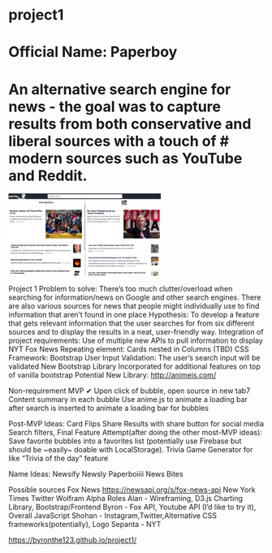 # project1
# Official Name: Paperboy
# An alternative search engine for news - the goal was to capture results from both conservative and liberal sources with a touch of # modern sources such as YouTube and Reddit.
<img src="https://github.com/A-Mallik/paperboy/blob/master/Paperboy.png?raw=true" width="300" height="162" alt="Paperboy">

Project 1
Problem to solve: There’s too much clutter/overload when searching for information/news on Google and other search engines.
There are also various sources for news that people might individually use to find information that aren’t found in one place
Hypothesis: To develop a feature that gets relevant information that the user searches for from six different sources and to display the results in a neat, user-friendly way.
Integration of project requirements:
Use of multiple new APIs to pull information to display
NYT
Fox News
Repeating element: Cards nested in Columns (TBD)
CSS Framework: Bootstrap
User Input Validation: The user’s search input will be validated 
New Bootstrap Library Incorporated for additional features on top of vanilla bootstrap
Potential New Library:
http://animejs.com/

Non-requirement MVP 
    ✔ Upon click of bubble, open source in new tab7
Content summary in each bubble
Use anime.js to animate a loading bar after search is inserted to animate a loading bar for bubbles

Post-MVP Ideas:
Card Flips
Share Results with share button for social media
Search filters, 
Final Feature Attempt(after doing the other most-MVP ideas): Save favorite bubbles into a favorites list (potentially use Firebase but should be ~easily~ doable with LocalStorage).
Trivia Game Generator for like “Trivia of the day” feature
                
Name Ideas:
Newsify
Newsly
Paperboiiii
News Bites



Possible sources
Fox News
https://newsapi.org/s/fox-news-api
New York Times
Twitter
Wolfram Alpha
Roles
Alan - Wireframing, D3.js Charting Library, Bootstrap/Frontend
Byron - Fox API, Youtube API (I’d like to try it), Overall JavaScript
Shohan - Instagram,Twitter,Alternative CSS frameworks(potentially), Logo
Sepanta - NYT


https://byronthe123.github.io/project1/
